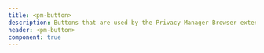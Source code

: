 ```yaml
---
title: <pm-button>
description: Buttons that are used by the Privacy Manager Browser extension
header: <pm-button>
component: true
---
```


